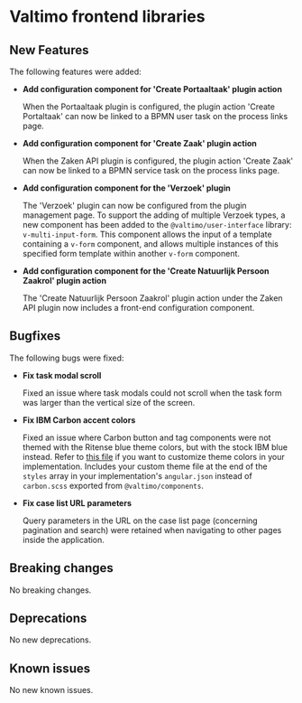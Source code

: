 # Valtimo frontend libraries

## New Features

The following features were added:

*   **Add configuration component for 'Create Portaaltaak' plugin action**

    When the Portaaltaak plugin is configured, the plugin action 'Create Portaltaak' can now be linked to a BPMN user task on the process links page.
*   **Add configuration component for 'Create Zaak' plugin action**

    When the Zaken API plugin is configured, the plugin action 'Create Zaak' can now be linked to a BPMN service task on the process links page.
*   **Add configuration component for the 'Verzoek' plugin**

    The 'Verzoek' plugin can now be configured from the plugin management page. To support the adding of multiple Verzoek types, a new component has been added to the `@valtimo/user-interface` library: `v-multi-input-form`. This component allows the input of a template containing a `v-form` component, and allows multiple instances of this specified form template within another `v-form` component.
*   **Add configuration component for the 'Create Natuurlijk Persoon Zaakrol' plugin action**

    The 'Create Natuurlijk Persoon Zaakrol' plugin action under the Zaken API plugin now includes a front-end configuration component.

## Bugfixes

The following bugs were fixed:

*   **Fix task modal scroll**

    Fixed an issue where task modals could not scroll when the task form was larger than the vertical size of the screen.
*   **Fix IBM Carbon accent colors**

    Fixed an issue where Carbon button and tag components were not themed with the Ritense blue theme colors, but with the stock IBM blue instead. Refer to [this file](https://github.com/valtimo-platform/valtimo-frontend-libraries/blob/development/projects/valtimo/components/assets/css/carbon.scss) if you want to customize theme colors in your implementation. Includes your custom theme file at the end of the `styles` array in your implementation's `angular.json` instead of `carbon.scss` exported from `@valtimo/components`.
*   **Fix case list URL parameters**

    Query parameters in the URL on the case list page (concerning pagination and search) were retained when navigating to other pages inside the application.

## Breaking changes

No breaking changes.

## Deprecations

No new deprecations.

## Known issues

No new known issues.
